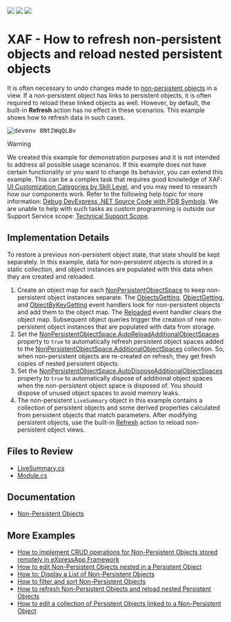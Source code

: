 <!-- default badges list -->
![](https://img.shields.io/endpoint?url=https://codecentral.devexpress.com/api/v1/VersionRange/255628686/22.2.5%2B)
[![](https://img.shields.io/badge/Open_in_DevExpress_Support_Center-FF7200?style=flat-square&logo=DevExpress&logoColor=white)](https://supportcenter.devexpress.com/ticket/details/T967905)
[![](https://img.shields.io/badge/📖_How_to_use_DevExpress_Examples-e9f6fc?style=flat-square)](https://docs.devexpress.com/GeneralInformation/403183)
<!-- default badges end -->


# XAF - How to refresh non-persistent objects and reload nested persistent objects


It is often necessary to undo changes made to [non\-persistent objects](https://docs.devexpress.com/eXpressAppFramework/116516/concepts/business-model-design/non-persistent-objects?v=20.1) in a view. If a non-persistent object has links to persistent objects, it is often required to reload these linked objects as well. However, by default, the built-in **Refresh** action has no effect in these scenarios. This example shows how to refresh data in such cases.

<kbd>![devenv_8Nt2WqQLBv](https://github.com/DevExpress-Examples/XAF_Non-Persistent-Objects-Reloading-Demo/assets/14300209/0ad2e8ab-ac17-4844-a9d1-a369afe6beca)</kbd>

> [!WARNING]
> We created this example for demonstration purposes and it is not intended to address all possible usage scenarios.
> If this example does not have certain functionality or you want to change its behavior, you can extend this example. This can be a complex task that requires good knowledge of XAF: [UI Customization Categories by Skill Level](https://www.devexpress.com/products/net/application_framework/xaf-considerations-for-newcomers.xml#ui-customization-categories), and you may need to research how our components work. Refer to the following help topic for more information: [Debug DevExpress .NET Source Code with PDB Symbols](https://docs.devexpress.com/GeneralInformation/403656/support-debug-troubleshooting/debug-controls-with-debug-symbols).
> We are unable to help with such tasks as custom programming is outside our Support Service scope: [Technical Support Scope](https://www.devexpress.com/products/net/application_framework/xaf-considerations-for-newcomers.xml#support).


## Implementation Details

To restore a previous non-persistent object state, that state should be kept separately. In this example, data for non-persistent objects is stored in a static collection, and object instances are populated with this data when they are created and reloaded.

1. Create an object map for each [NonPersistentObjectSpace](https://docs.devexpress.com/eXpressAppFramework/DevExpress.ExpressApp.NonPersistentObjectSpace) to keep non-persistent object instances separate. The [ObjectsGetting](https://docs.devexpress.com/eXpressAppFramework/DevExpress.ExpressApp.NonPersistentObjectSpace.ObjectsGetting?v=20.1), [ObjectGetting](https://docs.devexpress.com/eXpressAppFramework/DevExpress.ExpressApp.NonPersistentObjectSpace.ObjectGetting), and [ObjectByKeyGetting](https://docs.devexpress.com/eXpressAppFramework/DevExpress.ExpressApp.NonPersistentObjectSpace.ObjectByKeyGetting) event handlers look for non-persistent objects and add them to the object map. The [Reloaded](https://docs.devexpress.com/eXpressAppFramework/DevExpress.ExpressApp.BaseObjectSpace.Reloaded) event handler clears the object map. Subsequent object queries trigger the creation of new non-persistent object instances that are populated with data from storage.
2. Set the [NonPersistentObjectSpace\.AutoReloadAdditionalObjectSpaces](https://docs.devexpress.com/eXpressAppFramework/DevExpress.ExpressApp.NonPersistentObjectSpace.AutoReloadAdditionalObjectSpaces?v=20.1) property to `true` to automatically refresh persistent object spaces added to the [NonPersistentObjectSpace\.AdditionalObjectSpaces](https://docs.devexpress.com/eXpressAppFramework/DevExpress.ExpressApp.NonPersistentObjectSpace.AdditionalObjectSpaces) collection. So, when non-persistent objects are re-created on refresh, they get fresh copies of nested persistent objects. 
3. Set the [NonPersistentObjectSpace\.AutoDisposeAdditionalObjectSpaces](https://docs.devexpress.com/eXpressAppFramework/DevExpress.ExpressApp.NonPersistentObjectSpace.AutoDisposeAdditionalObjectSpaces?v=20.1) property to `true` to automatically dispose of additional object spaces when the non-persistent object space is disposed of. You should dispose of unused object spaces to avoid memory leaks.
4. The non-persistent `LiveSummary` object in this example contains a collection of persistent objects and some derived properties calculated from persistent objects that match parameters. After modifying persistent objects, use the built-in [Refresh](https://docs.devexpress.com/eXpressAppFramework/DevExpress.ExpressApp.SystemModule.RefreshController.RefreshAction) action to reload non-persistent object views.

## Files to Review

- [LiveSummary.cs](./CS/EFCore/NonPersReloadEF/NonPersReloadEF.Module/BusinessObjects/LiveSummary.cs)
- [Module.cs](./CS/EFCore/NonPersReloadEF/NonPersReloadEF.Module/Module.cs)


## Documentation

- [Non-Persistent Objects](https://docs.devexpress.com/eXpressAppFramework/116516/business-model-design-orm/non-persistent-objects)


## More Examples

- [How to implement CRUD operations for Non-Persistent Objects stored remotely in eXpressApp Framework](https://github.com/DevExpress-Examples/XAF_Non-Persistent-Objects-Editing-Demo)
- [How to edit Non-Persistent Objects nested in a Persistent Object](https://github.com/DevExpress-Examples/XAF_Non-Persistent-Objects-Nested-In-Persistent-Objects-Demo)
- [How to: Display a List of Non-Persistent Objects](https://github.com/DevExpress-Examples/XAF_how-to-display-a-list-of-non-persistent-objects-e980)
- [How to filter and sort Non-Persistent Objects](https://github.com/DevExpress-Examples/XAF_Non-Persistent-Objects-Filtering-Demo)
- [How to refresh Non-Persistent Objects and reload nested Persistent Objects](https://github.com/DevExpress-Examples/XAF_Non-Persistent-Objects-Reloading-Demo)
- [How to edit a collection of Persistent Objects linked to a Non-Persistent Object](https://github.com/DevExpress-Examples/XAF_Non-Persistent-Objects-Edit-Linked-Persistent-Objects-Demo)
